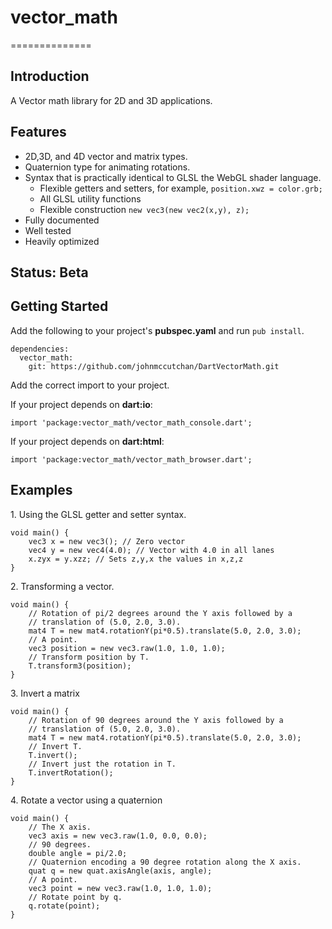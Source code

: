 # vector_math #
==============

## Introduction ##

A Vector math library for 2D and 3D applications.

## Features ##

* 2D,3D, and 4D vector and matrix types.
* Quaternion type for animating rotations.
* Syntax that is practically identical to GLSL the WebGL shader language.
	* Flexible getters and setters, for example, ```position.xwz = color.grb;```
	* All GLSL utility functions
	* Flexible construction ```new vec3(new vec2(x,y), z);```
* Fully documented
* Well tested
* Heavily optimized

## Status: Beta ##

## Getting Started ##

Add the following to your project's **pubspec.yaml** and run ```pub install```.

```
dependencies:
  vector_math:
    git: https://github.com/johnmccutchan/DartVectorMath.git
```

Add the correct import to your project. 

If your project depends on **dart:io**:

```
import 'package:vector_math/vector_math_console.dart';
```


If your project depends on **dart:html**:

```
import 'package:vector_math/vector_math_browser.dart';
```

## Examples ##

1\. Using the GLSL getter and setter syntax.

```
void main() {
	vec3 x = new vec3(); // Zero vector
	vec4 y = new vec4(4.0); // Vector with 4.0 in all lanes
	x.zyx = y.xzz; // Sets z,y,x the values in x,z,z
}
``` 

2\. Transforming a vector.


```
void main() {
	// Rotation of pi/2 degrees around the Y axis followed by a 
	// translation of (5.0, 2.0, 3.0).
	mat4 T = new mat4.rotationY(pi*0.5).translate(5.0, 2.0, 3.0);
	// A point.
	vec3 position = new vec3.raw(1.0, 1.0, 1.0);
	// Transform position by T.
	T.transform3(position);
}
```

3\. Invert a matrix

```
void main() {
	// Rotation of 90 degrees around the Y axis followed by a 
	// translation of (5.0, 2.0, 3.0).
	mat4 T = new mat4.rotationY(pi*0.5).translate(5.0, 2.0, 3.0);
	// Invert T.
	T.invert();
	// Invert just the rotation in T.
	T.invertRotation();
}
```

4\. Rotate a vector using a quaternion

```
void main() {
	// The X axis.
	vec3 axis = new vec3.raw(1.0, 0.0, 0.0);
	// 90 degrees.
	double angle = pi/2.0;
	// Quaternion encoding a 90 degree rotation along the X axis. 
	quat q = new quat.axisAngle(axis, angle);
	// A point.
	vec3 point = new vec3.raw(1.0, 1.0, 1.0);
	// Rotate point by q.
	q.rotate(point);
}
```